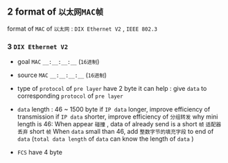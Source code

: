 ## 2 format of `以太网MAC帧` 
format of `MAC` of `以太网` : `DIX Ethernet V2` , `IEEE 802.3` 

### 3  `DIX Ethernet V2` 
* goal `MAC` 
`__:__:__:__` (`16进制`)

* source `MAC` 
`__:__:__:__` (`16进制`)

* type of `protocol` of `pre layer`
have 2 byte
it can help : give `data` to corresponding `protocol` of `pre layer` 

* `data` 
length : 46 ~ 1500 byte
if `IP data` longer, improve efficiency of transmission
if `IP data` shorter, improve efficiency of `分组转发` 
why mini length is 46: When appear `碰撞` , data of already send is a short `帧` 
`适配器` `丢弃` short `帧` 
When `data` small than 46, add `整数字节的填充字段` to end of `data` (`total data length` of `data` can know the length of `data` )

* `FCS` 
have 4 byte
